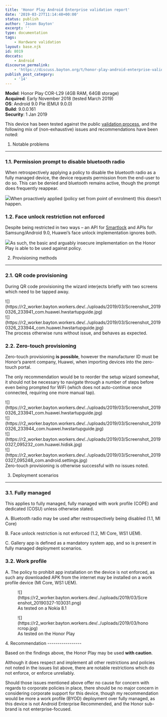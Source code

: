 ```yaml
---
title: 'Honor Play Android Enterprise validation report'
date: '2019-03-27T11:14:48+00:00'
status: publish
author: 'Jason Bayton'
excerpt: ''
type: documentation
tags: 
    - Hardware validation
layout: base.njk
id: 8019
doccats:
    - Android
discourse_permalink:
    - 'https://discuss.bayton.org/t/honor-play-android-enterprise-validation-report/281'
publish_post_category:
    - '14'
---
```

**Model**: Honor Play COR-L29 (4GB RAM, 64GB storage)  
**Acquired**: Early November 2018 (tested March 2019)  
**OS**: Android 9.0 Pie (EMUI 9.0.0)  
**Build**: 9.0.0.161   
**Security**: 1 Jan 2019

This device has been tested against the public [validation process](/android/android-enterprise-device-support/validation-process-and-information/), and the following mix of (non-exhaustive) issues and recommendations have been noted:

1. Notable problems
-------------------

### 1.1. Permission prompt to disable bluetooth radio

When retrospectively applying a policy to disable the bluetooth radio as a fully managed device, the device requests permission from the end-user to do so. This can be denied and bluetooth remains active, though the prompt does frequently reappear.

![](https://r2_worker.bayton.workers.dev/../uploads/2019/03/Screenshot_20190326_225851_com.android.settings-e1553678642392.jpg)When proactively applied (policy set from point of enrolment) this doesn’t happen.

### 1.2. Face unlock restriction not enforced

Despite being restricted in two ways – an API for [Smartlock](/android/what-is-android-smartlock-and-why-should-it-be-disabled/) and APIs for Samsung/Android 9.0, Huawei’s face unlock implementation ignores both.

![](https://r2_worker.bayton.workers.dev/../uploads/2019/03/image-3.png)As such, the basic and arguably insecure implementation on the Honor Play is able to be used against policy.

2. Provisioning methods
-----------------------

### 2.1. QR code provisioning

During QR code provisioning the wizard interjects briefly with two screens which need to be tapped away.

<div class="wp-block-columns has-2-columns"><div class="wp-block-column">![](https://r2_worker.bayton.workers.dev/../uploads/2019/03/Screenshot_20190326_233941_com.huawei.hwstartupguide.jpg)</div><div class="wp-block-column">![](https://r2_worker.bayton.workers.dev/../uploads/2019/03/Screenshot_20190326_233944_com.huawei.hwstartupguide.jpg)</div></div>The process otherwise runs without issue, and behaves as expected.

### 2.2. Zero-touch provisioning

Zero-touch provisioning **is possible**, however the manufacturer ID must be Honor’s parent company, Huawei, when importing devices into the zero-touch portal.

The only recommendation would be to reorder the setup wizard somewhat, it should not be necessary to navigate through a number of steps before even being prompted for WiFi (which does not auto-continue once connected, requiring one more manual tap).

<div class="wp-block-columns has-4-columns"><div class="wp-block-column">![](https://r2_worker.bayton.workers.dev/../uploads/2019/03/Screenshot_20190326_233941_com.huawei.hwstartupguide.jpg)</div><div class="wp-block-column">![](https://r2_worker.bayton.workers.dev/../uploads/2019/03/Screenshot_20190326_233944_com.huawei.hwstartupguide.jpg)</div><div class="wp-block-column">![](https://r2_worker.bayton.workers.dev/../uploads/2019/03/Screenshot_20190327_095232_com.huawei.hidisk.jpg)</div><div class="wp-block-column">![](https://r2_worker.bayton.workers.dev/../uploads/2019/03/Screenshot_20190327_095248_com.android.settings.jpg)</div></div>Zero-touch provisioning is otherwise successful with no issues noted.

3. Deployment scenarios
-----------------------

### 3.1. Fully managed

This applies to fully managed, fully managed with work profile (COPE) and dedicated (COSU) unless otherwise stated.

A. Bluetooth radio may be used after restrospectively being disabled (1.1, MI Core)

B. Face unlock restriction is not enforced (1.2, MI Core, WS1 UEM).

C. Gallery app is defined as a mandatory system app, and so is present in fully managed deployment scenarios.

### 3.2. Work profile

A. The policy to prohibit app installation on the device is not enforced, as such any downloaded APK from the internet may be installed on a work profile device (MI Core, WS1 UEM).

<div class="wp-block-columns has-2-columns"><div class="wp-block-column"><figure class="wp-block-image">![](https://r2_worker.bayton.workers.dev/../uploads/2019/03/Screenshot_20190327-103031.png)<figcaption>As tested on a Nokia 8.1</figcaption></figure></div><div class="wp-block-column"><figure class="wp-block-image">![](https://r2_worker.bayton.workers.dev/../uploads/2019/03/honorcrop.jpg)<figcaption>As tested on the Honor Play</figcaption></figure></div></div>4. Recommendation
-----------------

Based on the findings above, the Honor Play may be used **with caution**.

Although it does respect and implement all other restrictions and policies not noted in the issues list above, there are notable restrictions which do not enforce, or enforce unreliably.

Should those issues mentioned above offer no cause for concern with regards to corporate policies in place, there should be no major concern in considering corporate support for this device, though my recommendation would be more a work profile (BYOD) deployment over fully managed, as this device is not Android Enterprise Recommended, and the Honor sub-brand is not enterprise-focused.